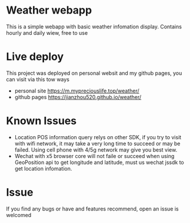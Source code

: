# Weather webapp
This is a simple webapp with basic weather infomation display. Contains hourly and daily wiew, free to use

# Live deploy
This project was deployed on personal websit and my github pages, you can visit via this tow ways
* personal site https://m.mypreciouslife.top/weather/
* github pages https://jianzhou520.github.io/weather/

# Known Issues
* Location POS information query relys on other SDK, if you try to visit with wifi network, it may take a very long time to succeed or may be failed. Using cell phone with 4/5g network may give you best view.
* Wechat with x5 browser core will not faile or succeed when using GeoPosition api to get longitude and latitude, must us wechat jssdk to get location infomation.

# Issue
If you find any bugs or have and features recommend, open an issue is welcomed
